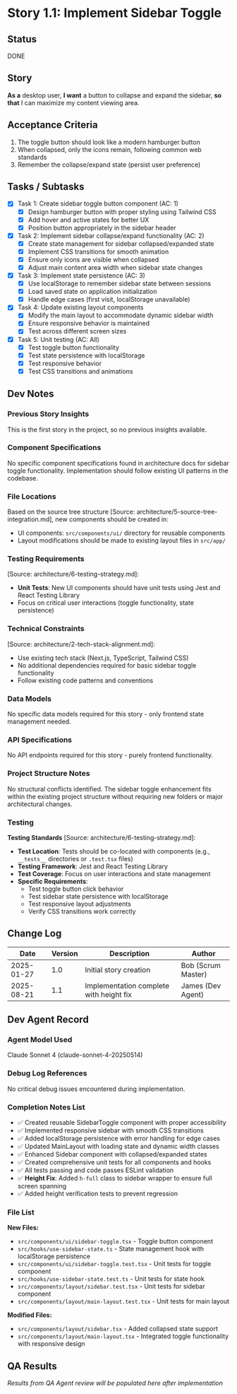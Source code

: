 # Story 1.1: Implement Sidebar Toggle

## Status
DONE

## Story
**As a** desktop user,
**I want** a button to collapse and expand the sidebar,
**so that** I can maximize my content viewing area.

## Acceptance Criteria
1. The toggle button should look like a modern hamburger button
2. When collapsed, only the icons remain, following common web standards
3. Remember the collapse/expand state (persist user preference)

## Tasks / Subtasks
- [x] Task 1: Create sidebar toggle button component (AC: 1)
  - [x] Design hamburger button with proper styling using Tailwind CSS
  - [x] Add hover and active states for better UX
  - [x] Position button appropriately in the sidebar header
- [x] Task 2: Implement sidebar collapse/expand functionality (AC: 2)
  - [x] Create state management for sidebar collapsed/expanded state
  - [x] Implement CSS transitions for smooth animation
  - [x] Ensure only icons are visible when collapsed
  - [x] Adjust main content area width when sidebar state changes
- [x] Task 3: Implement state persistence (AC: 3)
  - [x] Use localStorage to remember sidebar state between sessions
  - [x] Load saved state on application initialization
  - [x] Handle edge cases (first visit, localStorage unavailable)
- [x] Task 4: Update existing layout components
  - [x] Modify the main layout to accommodate dynamic sidebar width
  - [x] Ensure responsive behavior is maintained
  - [x] Test across different screen sizes
- [x] Task 5: Unit testing (AC: All)
  - [x] Test toggle button functionality
  - [x] Test state persistence with localStorage
  - [x] Test responsive behavior
  - [x] Test CSS transitions and animations

## Dev Notes

### Previous Story Insights
This is the first story in the project, so no previous insights available.

### Component Specifications
No specific component specifications found in architecture docs for sidebar toggle functionality. Implementation should follow existing UI patterns in the codebase.

### File Locations
Based on the source tree structure [Source: architecture/5-source-tree-integration.md], new components should be created in:
- UI components: `src/components/ui/` directory for reusable components
- Layout modifications should be made to existing layout files in `src/app/`

### Testing Requirements
[Source: architecture/6-testing-strategy.md]:
- **Unit Tests**: New UI components should have unit tests using Jest and React Testing Library
- Focus on critical user interactions (toggle functionality, state persistence)

### Technical Constraints
[Source: architecture/2-tech-stack-alignment.md]:
- Use existing tech stack (Next.js, TypeScript, Tailwind CSS)
- No additional dependencies required for basic sidebar toggle functionality
- Follow existing code patterns and conventions

### Data Models
No specific data models required for this story - only frontend state management needed.

### API Specifications
No API endpoints required for this story - purely frontend functionality.

### Project Structure Notes
No structural conflicts identified. The sidebar toggle enhancement fits within the existing project structure without requiring new folders or major architectural changes.

### Testing
**Testing Standards** [Source: architecture/6-testing-strategy.md]:
- **Test Location**: Tests should be co-located with components (e.g., `__tests__` directories or `.test.tsx` files)
- **Testing Framework**: Jest and React Testing Library
- **Test Coverage**: Focus on user interactions and state management
- **Specific Requirements**: 
  - Test toggle button click behavior
  - Test sidebar state persistence with localStorage
  - Test responsive layout adjustments
  - Verify CSS transitions work correctly

## Change Log
| Date | Version | Description | Author |
|------|---------|-------------|---------|
| 2025-01-27 | 1.0 | Initial story creation | Bob (Scrum Master) |
| 2025-08-21 | 1.1 | Implementation complete with height fix | James (Dev Agent) |

## Dev Agent Record

### Agent Model Used
Claude Sonnet 4 (claude-sonnet-4-20250514)

### Debug Log References
No critical debug issues encountered during implementation.

### Completion Notes List
- ✅ Created reusable SidebarToggle component with proper accessibility
- ✅ Implemented responsive sidebar with smooth CSS transitions  
- ✅ Added localStorage persistence with error handling for edge cases
- ✅ Updated MainLayout with loading state and dynamic width classes
- ✅ Enhanced Sidebar component with collapsed/expanded states
- ✅ Created comprehensive unit tests for all components and hooks
- ✅ All tests passing and code passes ESLint validation
- ✅ **Height Fix**: Added `h-full` class to sidebar wrapper to ensure full screen spanning
- ✅ Added height verification tests to prevent regression

### File List
**New Files:**
- `src/components/ui/sidebar-toggle.tsx` - Toggle button component
- `src/hooks/use-sidebar-state.ts` - State management hook with localStorage persistence
- `src/components/ui/sidebar-toggle.test.tsx` - Unit tests for toggle component
- `src/hooks/use-sidebar-state.test.ts` - Unit tests for state hook  
- `src/components/layout/sidebar.test.tsx` - Unit tests for sidebar component
- `src/components/layout/main-layout.test.tsx` - Unit tests for main layout

**Modified Files:**
- `src/components/layout/sidebar.tsx` - Added collapsed state support
- `src/components/layout/main-layout.tsx` - Integrated toggle functionality with responsive design

## QA Results
*Results from QA Agent review will be populated here after implementation*